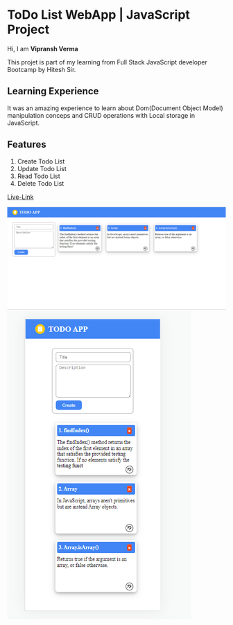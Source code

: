 # ToDo List WebApp  | JavaScript Project

Hi, I am **Vipransh Verma**

This projet is part of my learning from Full Stack JavaScript developer Bootcamp by Hitesh Sir.

## Learning Experience
It was an amazing experience to learn about  Dom(Document Object Model) manipulation conceps and CRUD operations with Local storage in JavaScript.

## Features
1. Create Todo List
2. Update Todo List
3. Read Todo List
4. Delete Todo List

[Live-Link](https://todoapp-vipransh.netlify.app/)

![image](resources/Screenshot.png)
![image](resources/Screenshot-mobile.png)
